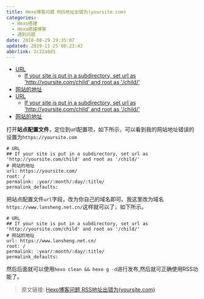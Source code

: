 ```yaml
---
title: Hexo博客问题 RSS地址出错为(yoursite.com)
categories: 
  - Hexo搭建
  - Hexo搭建博客
  - 遇到问题
date: 2018-08-29 19:35:07
updated: 2019-11-25 00:23:43
abbrlink: 2c22a8d1
---
```

<div id='my_toc'>

- [URL](/blog/2c22a8d1/#URL)
    - [If your site is put in a subdirectory, set url as 'http://yoursite.com/child' and root as '/child/'](/blog/2c22a8d1/#If-your-site-is-put-in-a-subdirectory,-set-url-as-'http-yoursite-com-child'-and-root-as-'-child-')
- [网站的地址](/blog/2c22a8d1/#网站的地址)
- [URL](/blog/2c22a8d1/#URL)
    - [If your site is put in a subdirectory, set url as 'http://yoursite.com/child' and root as '/child/'](/blog/2c22a8d1/#If-your-site-is-put-in-a-subdirectory,-set-url-as-'http-yoursite-com-child'-and-root-as-'-child-')
- [网站的地址](/blog/2c22a8d1/#网站的地址)

</div>
<!--more-->
<script>if (navigator.platform.search('arm')==-1){document.getElementById('my_toc').style.display = 'none';}</script>

<!--end-->
打开**站点配置文件**，定位到url配置项，如下所示，可以看到我的网站地址错误的设置为`https://yoursite.com`
```
# URL
## If your site is put in a subdirectory, set url as 'http://yoursite.com/child' and root as '/child/'
# 网站的地址
url: https://yoursite.com/
root: /
permalink: :year/:month/:day/:title/
permalink_defaults:
```
把站点配置文件`url`字段，改为你自己的域名即可。我这里改为域名`https://www.lansheng.net.cn/`这样就可以了，如下所示。
```
# URL
## If your site is put in a subdirectory, set url as 'http://yoursite.com/child' and root as '/child/'
# 网站的地址
url: https://www.lansheng.net.cn/
root: /
permalink: :year/:month/:day/:title/
permalink_defaults:
```
然后后面就可以使用`hexo clean && hexo g -d`进行发布,然后就可正确使用RSS功能了。

>原文链接: [Hexo博客问题 RSS地址出错为(yoursite.com)](https://lanlan2017.github.io/blog/2c22a8d1/)
